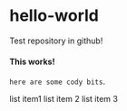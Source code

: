 # hello-world
Test repository in github!

#### This works!

`here are some cody bits`.  
 
 
  list item1
  list item 2
  list item 3
